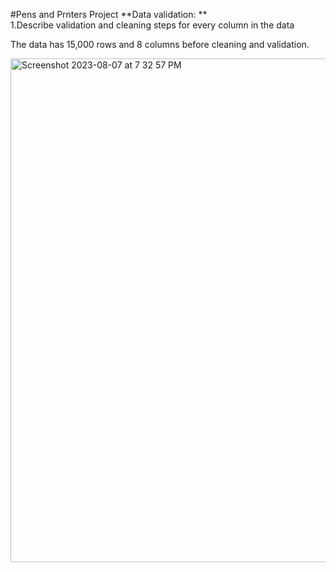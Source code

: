 #Pens and Prnters Project
**Data validation: **  
1.Describe validation and cleaning steps for every column in the data

The data has 15,000 rows and 8 columns before cleaning and validation. 

<img width="806" alt="Screenshot 2023-08-07 at 7 32 57 PM" src="https://github.com/Alisa-HP/R-Programming/assets/142073343/96b16d16-1a6d-4243-a276-da16e01b716c">

